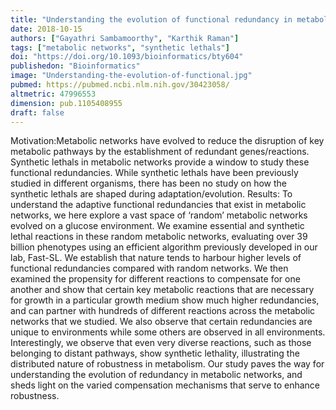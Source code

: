 ```yaml
---
title: "Understanding the evolution of functional redundancy in metabolic networks"
date: 2018-10-15
authors: ["Gayathri Sambamoorthy", "Karthik Raman"]
tags: ["metabolic networks", "synthetic lethals"] 
doi: "https://doi.org/10.1093/bioinformatics/bty604"
publishedon: "Bioinformatics"
image: "Understanding-the-evolution-of-functional.jpg"
pubmed: https://pubmed.ncbi.nlm.nih.gov/30423058/
altmetric: 47996553
dimension: pub.1105408955
draft: false
---
```

Motivation:Metabolic networks have evolved to reduce the disruption of key metabolic pathways by the establishment of redundant genes/reactions. Synthetic lethals in metabolic networks provide a window to study these functional redundancies. While synthetic lethals have been previously studied in different organisms, there has been no study on how the synthetic lethals are shaped during adaptation/evolution. Results: To understand the adaptive functional redundancies that exist in metabolic networks, we here explore a vast space of ‘random’ metabolic networks evolved on a glucose environment. We examine essential and synthetic lethal reactions in these random metabolic networks, evaluating over 39 billion phenotypes using an efficient algorithm previously developed in our lab, Fast-SL. We establish that nature tends to harbour higher levels of functional redundancies compared with random networks. We then examined the propensity for different reactions to compensate for one another and show that certain key metabolic reactions that are necessary for growth in a particular growth medium show much higher redundancies, and can partner with hundreds of different reactions across the metabolic networks that we studied. We also observe that certain redundancies are unique to environments while some others are observed in all environments. Interestingly, we observe that even very diverse reactions, such as those belonging to distant pathways, show synthetic lethality, illustrating the distributed nature of robustness in metabolism. Our study paves the way for understanding the evolution of redundancy in metabolic networks, and sheds light on the varied compensation mechanisms that serve to enhance robustness.
